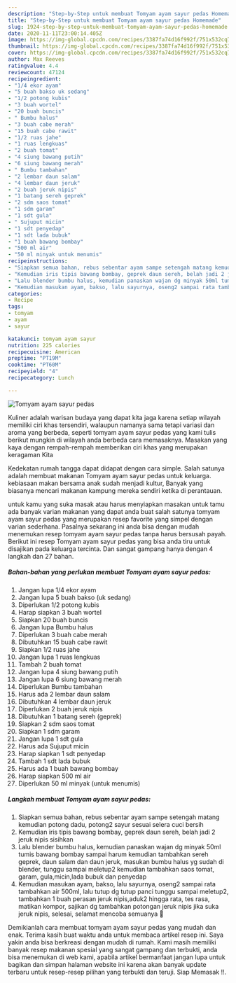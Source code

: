 ```yaml
---
description: "Step-by-Step untuk membuat Tomyam ayam sayur pedas Homemade"
title: "Step-by-Step untuk membuat Tomyam ayam sayur pedas Homemade"
slug: 1924-step-by-step-untuk-membuat-tomyam-ayam-sayur-pedas-homemade
date: 2020-11-11T23:00:14.405Z
image: https://img-global.cpcdn.com/recipes/3387fa74d16f992f/751x532cq70/tomyam-ayam-sayur-pedas-foto-resep-utama.jpg
thumbnail: https://img-global.cpcdn.com/recipes/3387fa74d16f992f/751x532cq70/tomyam-ayam-sayur-pedas-foto-resep-utama.jpg
cover: https://img-global.cpcdn.com/recipes/3387fa74d16f992f/751x532cq70/tomyam-ayam-sayur-pedas-foto-resep-utama.jpg
author: Max Reeves
ratingvalue: 4.4
reviewcount: 47124
recipeingredient:
- "1/4 ekor ayam"
- "5 buah bakso uk sedang"
- "1/2 potong kubis"
- "3 buah wortel"
- "20 buah buncis"
- " Bumbu halus"
- "3 buah cabe merah"
- "15 buah cabe rawit"
- "1/2 ruas jahe"
- "1 ruas lengkuas"
- "2 buah tomat"
- "4 siung bawang putih"
- "6 siung bawang merah"
- " Bumbu tambahan"
- "2 lembar daun salam"
- "4 lembar daun jeruk"
- "2 buah jeruk nipis"
- "1 batang sereh geprek"
- "2 sdm saos tomat"
- "1 sdm garam"
- "1 sdt gula"
- " Sujuput micin"
- "1 sdt penyedap"
- "1 sdt lada bubuk"
- "1 buah bawang bombay"
- "500 ml air"
- "50 ml minyak untuk menumis"
recipeinstructions:
- "Siapkan semua bahan, rebus sebentar ayam sampe setengah matang kemudian potong dadu, potong2 sayur sesuai selera cuci bersih"
- "Kemudian iris tipis bawang bombay, geprek daun sereh, belah jadi 2 jeruk nipis sisihkan"
- "Lalu blender bumbu halus, kemudian panaskan wajan dg minyak 50ml tumis bawang bombay sampai harum kemudian tambahkan sereh geprek, daun salam dan daun jeruk, masukan bumbu halus yg sudah di blender, tunggu sampai meletup2 kemudian tambahkan saos tomat, garam, gula,micin,lada bubuk dan penyedap"
- "Kemudian masukan ayam, bakso, lalu sayurnya, oseng2 sampai rata tambahkan air 500ml, lalu tutup dg tutup panci tunggu sampai meletup2, tambahkan 1 buah perasan jeruk nipis,aduk2 hingga rata, tes rasa, matikan kompor, sajikan dg tambahkan potongan jeruk nipis jika suka jeruk nipis, selesai, selamat mencoba semuanya 💛"
categories:
- Recipe
tags:
- tomyam
- ayam
- sayur

katakunci: tomyam ayam sayur 
nutrition: 225 calories
recipecuisine: American
preptime: "PT19M"
cooktime: "PT60M"
recipeyield: "4"
recipecategory: Lunch

---
```



![Tomyam ayam sayur pedas](https://img-global.cpcdn.com/recipes/3387fa74d16f992f/751x532cq70/tomyam-ayam-sayur-pedas-foto-resep-utama.jpg)

Kuliner adalah warisan budaya yang dapat kita jaga karena setiap wilayah memiliki ciri khas tersendiri, walaupun namanya sama tetapi variasi dan aroma yang berbeda, seperti tomyam ayam sayur pedas yang kami tulis berikut mungkin di wilayah anda berbeda cara memasaknya. Masakan yang kaya dengan rempah-rempah memberikan ciri khas yang merupakan keragaman Kita



Kedekatan rumah tangga dapat didapat dengan cara simple. Salah satunya adalah membuat makanan Tomyam ayam sayur pedas untuk keluarga. kebiasaan makan bersama anak sudah menjadi kultur, Banyak yang biasanya mencari makanan kampung mereka sendiri ketika di perantauan.

untuk kamu yang suka masak atau harus menyiapkan masakan untuk tamu ada banyak varian makanan yang dapat anda buat salah satunya tomyam ayam sayur pedas yang merupakan resep favorite yang simpel dengan varian sederhana. Pasalnya sekarang ini anda bisa dengan mudah menemukan resep tomyam ayam sayur pedas tanpa harus bersusah payah.
Berikut ini resep Tomyam ayam sayur pedas yang bisa anda tiru untuk disajikan pada keluarga tercinta. Dan sangat gampang hanya dengan 4 langkah dan 27 bahan.


<!--inarticleads1-->

##### Bahan-bahan yang perlukan membuat Tomyam ayam sayur pedas:

1. Jangan lupa 1/4 ekor ayam
1. Jangan lupa 5 buah bakso (uk sedang)
1. Diperlukan 1/2 potong kubis
1. Harap siapkan 3 buah wortel
1. Siapkan 20 buah buncis
1. Jangan lupa  Bumbu halus
1. Diperlukan 3 buah cabe merah
1. Dibutuhkan 15 buah cabe rawit
1. Siapkan 1/2 ruas jahe
1. Jangan lupa 1 ruas lengkuas
1. Tambah 2 buah tomat
1. Jangan lupa 4 siung bawang putih
1. Jangan lupa 6 siung bawang merah
1. Diperlukan  Bumbu tambahan
1. Harus ada 2 lembar daun salam
1. Dibutuhkan 4 lembar daun jeruk
1. Diperlukan 2 buah jeruk nipis
1. Dibutuhkan 1 batang sereh (geprek)
1. Siapkan 2 sdm saos tomat
1. Siapkan 1 sdm garam
1. Jangan lupa 1 sdt gula
1. Harus ada  Sujuput micin
1. Harap siapkan 1 sdt penyedap
1. Tambah 1 sdt lada bubuk
1. Harus ada 1 buah bawang bombay
1. Harap siapkan 500 ml air
1. Diperlukan 50 ml minyak (untuk menumis)




<!--inarticleads2-->

##### Langkah membuat  Tomyam ayam sayur pedas:

1. Siapkan semua bahan, rebus sebentar ayam sampe setengah matang kemudian potong dadu, potong2 sayur sesuai selera cuci bersih
1. Kemudian iris tipis bawang bombay, geprek daun sereh, belah jadi 2 jeruk nipis sisihkan
1. Lalu blender bumbu halus, kemudian panaskan wajan dg minyak 50ml tumis bawang bombay sampai harum kemudian tambahkan sereh geprek, daun salam dan daun jeruk, masukan bumbu halus yg sudah di blender, tunggu sampai meletup2 kemudian tambahkan saos tomat, garam, gula,micin,lada bubuk dan penyedap
1. Kemudian masukan ayam, bakso, lalu sayurnya, oseng2 sampai rata tambahkan air 500ml, lalu tutup dg tutup panci tunggu sampai meletup2, tambahkan 1 buah perasan jeruk nipis,aduk2 hingga rata, tes rasa, matikan kompor, sajikan dg tambahkan potongan jeruk nipis jika suka jeruk nipis, selesai, selamat mencoba semuanya 💛




Demikianlah cara membuat tomyam ayam sayur pedas yang mudah dan enak. Terima kasih buat waktu anda untuk membaca artikel resep ini. Saya yakin anda bisa berkreasi dengan mudah di rumah. Kami masih memiliki banyak resep makanan spesial yang sangat gampang dan terbukti, anda bisa menemukan di web kami, apabila artikel bermanfaat jangan lupa untuk bagikan dan simpan halaman website ini karena akan banyak update terbaru untuk resep-resep pilihan yang terbukti dan teruji. Siap Memasak !!. 
